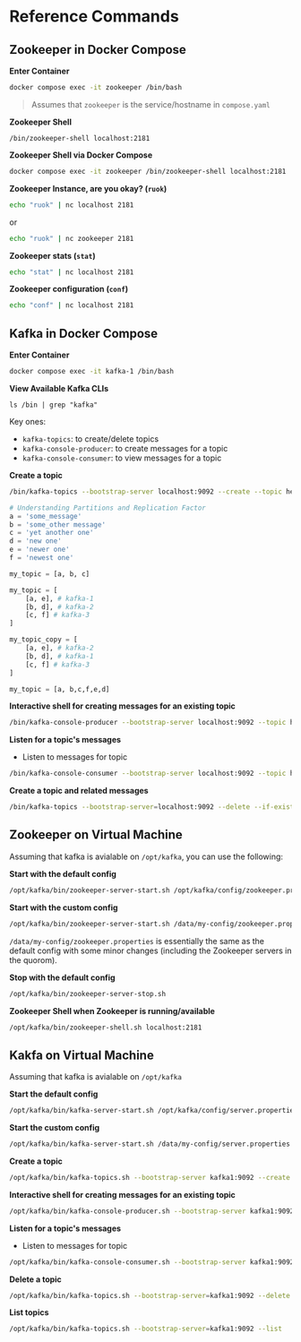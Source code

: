 # Reference Commands


## Zookeeper in Docker Compose

__Enter Container__
```bash
docker compose exec -it zookeeper /bin/bash
```
> Assumes that `zookeeper` is the service/hostname in `compose.yaml`

__Zookeeper Shell__
```
/bin/zookeeper-shell localhost:2181
```

__Zookeeper Shell via Docker Compose__
```bash
docker compose exec -it zookeeper /bin/zookeeper-shell localhost:2181
```

__Zookeeper Instance, are you okay? (`ruok`)__

```bash
echo "ruok" | nc localhost 2181
```
or
```bash
echo "ruok" | nc zookeeper 2181
```

__Zookeeper stats (`stat`)__
```bash
echo "stat" | nc localhost 2181
```

__Zookeeper configuration (`conf`)__
```bash
echo "conf" | nc localhost 2181
```


## Kafka in Docker Compose

__Enter Container__
```bash
docker compose exec -it kafka-1 /bin/bash
```

__View Available Kafka CLIs__
```
ls /bin | grep "kafka"
```

Key ones:
- `kafka-topics`: to create/delete topics
- `kafka-console-producer`: to create messages for a topic
- `kafka-console-consumer`: to view messages for a topic


__Create a topic__
```bash
/bin/kafka-topics --bootstrap-server localhost:9092 --create --topic hello-world --partitions 4 --replication-factor 3
```

```python
# Understanding Partitions and Replication Factor
a = 'some_message'
b = 'some_other message'
c = 'yet another one'
d = 'new one'
e = 'newer one'
f = 'newest one'

my_topic = [a, b, c] 

my_topic = [
    [a, e], # kafka-1
    [b, d], # kafka-2
    [c, f] # kafka-3
] 

my_topic_copy = [
    [a, e], # kafka-2
    [b, d], # kafka-1
    [c, f] # kafka-3
] 

my_topic = [a, b,c,f,e,d] 
```


__Interactive shell for creating messages for an existing topic__

```bash
/bin/kafka-console-producer --bootstrap-server localhost:9092 --topic hello-world
```

__Listen for a topic's messages__
- Listen to messages for topic
```bash
/bin/kafka-console-consumer --bootstrap-server localhost:9092 --topic hello-world --from-beginning
```


__Create a topic and related messages__
```bash
/bin/kafka-topics --bootstrap-server=localhost:9092 --delete --if-exists --topic my-topic
```


## Zookeeper on Virtual Machine

Assuming that kafka is avialable on `/opt/kafka`, you can use the following:


__Start with the default config__
```bash
/opt/kafka/bin/zookeeper-server-start.sh /opt/kafka/config/zookeeper.properties
```

__Start with the custom config__

```bash
/opt/kafka/bin/zookeeper-server-start.sh /data/my-config/zookeeper.properties
```
`/data/my-config/zookeeper.properties` is essentially the same as the default config with some minor changes (including the Zookeeper servers in the quorom).

__Stop with the default config__
```bash
/opt/kafka/bin/zookeeper-server-stop.sh
```

__Zookeeper Shell when Zookeeper is running/available__
```bash
/opt/kafka/bin/zookeeper-shell.sh localhost:2181
```


## Kakfa on Virtual Machine

Assuming that kafka is avialable on `/opt/kafka`


__Start the default config__
```bash
/opt/kafka/bin/kafka-server-start.sh /opt/kafka/config/server.properties
```

__Start the custom config__
```bash
/opt/kafka/bin/kafka-server-start.sh /data/my-config/server.properties
```

__Create a topic__
```bash
/opt/kafka/bin/kafka-topics.sh --bootstrap-server kafka1:9092 --create --topic hello-world --partitions 1 --replication-factor 1
```

__Interactive shell for creating messages for an existing topic__

```bash
/opt/kafka/bin/kafka-console-producer.sh --bootstrap-server kafka1:9092 --topic hello-world
```

__Listen for a topic's messages__
- Listen to messages for topic
```bash
/opt/kafka/bin/kafka-console-consumer.sh --bootstrap-server kafka1:9092 --topic hello-world --from-beginning
```


__Delete a topic__
```bash
/opt/kafka/bin/kafka-topics.sh --bootstrap-server=kafka1:9092 --delete --if-exists --topic hello-world
```

__List topics__
```bash
/opt/kafka/bin/kafka-topics.sh --bootstrap-server=kafka1:9092 --list
```